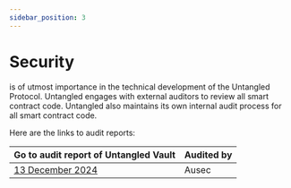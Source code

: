 ```yaml
---
sidebar_position: 3
---
```


# Security 
is of utmost importance in the technical development of the Untangled Protocol. Untangled engages with external auditors to review all smart contract code. Untangled also maintains its own internal audit process for all smart contract code.

Here are the links to audit reports:

| Go to audit report of Untangled Vault                                                                                                    | Audited by                | 
| --------------------------------------------------------------------------------------------------------------------------------------- | ------------------------- | 
| [13 December 2024](https://github.com/ausec-team/ausec-reports/blob/main/audits/2024.12.13%20-%20Untangle%20Finance%20Vault%20-%20Final%20Report.pdf) | Ausec                   | 
